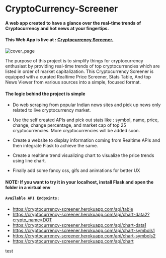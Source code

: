 # CryptoCurrency-Screener
#### A web app created to have a glance over the real-time trends of Cryptocurrency and hot news at your fingertips.

#### This Web App is live at : [Cryptocurrency Screener.](https://cryptocurrency-screener.herokuapp.com/)

![cover_page](static/images/cover.png)

The purpose of this project is to simplify things for cryptocurrency enthusiast by providing real-time trends of top cryptocurrencies which are listed in order of market capitalization. This Cryptocurrency Screener is equipped with a curated Realtime Price Screener, Stats Table, And top News Viewer from various sources into a simple, focused format.

#### The logic behind the project is simple

* Do web scraping from popular Indian news sites and pick up news only related to live cryptocurrency market.

* Use the self created APIs and pick out stats like : symbol, name, price, change, change percentage, and market cap of top 25 cryptocurrencies. More cryptocurrencies will be added soon.

* Create a website to display information coming from Realtime APIs and then integrate Flask to achieve the same.

* Create a realtime trend visualizing chart to visualize the price trends using line chart.

* Finally add some fancy css, gifs and animations for better UX

#### NOTE: If you want to try it in your localhost, install Flask and open the folder in a virtual env

#### `Available API Endpoints:`

* https://cryptocurrency-screener.herokuapp.com/api/table
* https://cryptocurrency-screener.herokuapp.com/api/chart-data2?crypto_name=DOT
* https://cryptocurrency-screener.herokuapp.com/api/chart-data1
* https://cryptocurrency-screener.herokuapp.com/api/chart-symbols1
* https://cryptocurrency-screener.herokuapp.com/api/chart-symbols2
* https://cryptocurrency-screener.herokuapp.com/api/chart

test
